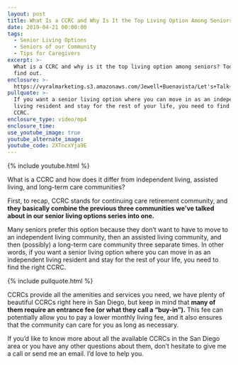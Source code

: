 ```yaml
---
layout: post
title: What Is a CCRC and Why Is It the Top Living Option Among Seniors?
date: 2019-04-21 00:00:00
tags:
  - Senior Living Options
  - Seniors of our Community
  - Tips for Caregivers
excerpt: >-
  What is a CCRC and why is it the top living option among seniors? Today we’ll
  find out.
enclosure: >-
  https://vyralmarketing.s3.amazonaws.com/Jewell+Buenavista/Let's+Talk+Seniors+Show-+What+Is+a+CCRC+and+Why+Is+It+the+Top+Living+Option+Among+Seniors_.mp4
pullquote: >-
  If you want a senior living option where you can move in as an independent
  living resident and stay for the rest of your life, you need to find the right
  CCRC.
enclosure_type: video/mp4
enclosure_time:
use_youtube_image: true
youtube_alternate_image:
youtube_code: 2XTncxYja9E
---
```


{% include youtube.html %}

What is a CCRC and how does it differ from independent living, assisted living, and long-term care communities?

First, to recap, CCRC stands for continuing care retirement community, and **they basically combine the previous three communities we’ve talked about in our senior living options series into one.**

Many seniors prefer this option because they don’t want to have to move to an independent living community, then an assisted living community, and then (possibly) a long-term care community three separate times. In other words, if you want a senior living option where you can move in as an independent living resident and stay for the rest of your life, you need to find the right CCRC.&nbsp;

{% include pullquote.html %}

CCRCs provide all the amenities and services you need, we have plenty of beautiful CCRCs right here in San Diego, but keep in mind that **many of them require an entrance fee (or what they call a “buy-in”).** This fee can potentially allow you to pay a lower monthly living fee, and it also ensures that the community can care for you as long as necessary.&nbsp;

If you’d like to know more about all the available CCRCs in the San Diego area or you have any other questions about them, don’t hesitate to give me a call or send me an email. I’d love to help you.&nbsp;